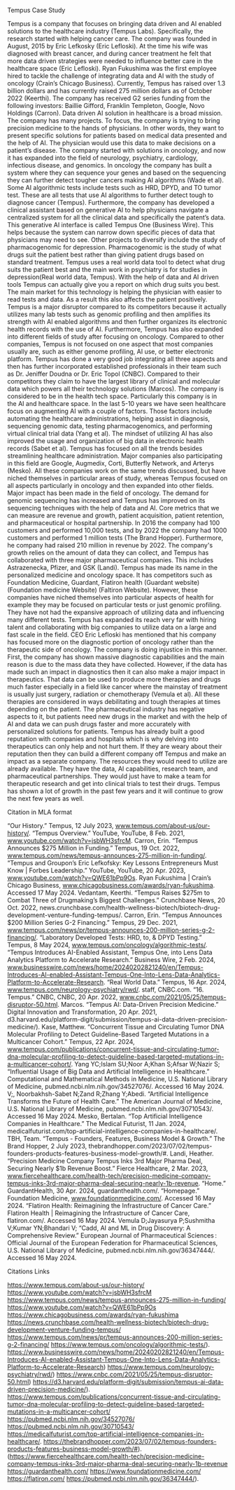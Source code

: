 Tempus Case Study

Tempus is a company that focuses on bringing data driven and AI enabled solutions to the healthcare industry (Tempus Labs). Specifically, the research started with helping cancer care. The company was founded in August, 2015 by Eric Lefkosky (Eric Lefloski). At the time his wife was diagnosed with breast cancer, and during cancer treatment he felt that more data driven strategies were needed to influence better care in the healthcare space (Eric Lefloski). Ryan Fukushima was the first employee hired to tackle the challenge of integrating data and AI with the study of oncology (Crain’s Chicago Business). Currently, Tempus  has raised over 1.3 billion dollars and has currently raised 275 million dollars as of October 2022 (Keerthi). The company has received G2 series funding from the following investors: Baillie Gifford, Franklin Templeton, Google, Novo Holdings (Carron).
Data driven AI solution in healthcare is a broad mission. The company has many projects. To focus, the company is trying to bring precision medicine to the hands of physicians. In other words, they want to present specific solutions for patients based on medical data presented and the help of AI. The physician would use this data to make decisions on a patient’s disease. The company started with solutions in oncology, and now it has expanded into the field of neurology, psychiatry, cardiology, infectious disease, and genomics. In oncology the company has built a system where they can sequence your genes and based on the sequencing they can further detect tougher cancers making AI algorithms (Wade et al). Some AI algorithmic tests include tests such as HRD, DPYD, and TO tumor test. These are all tests that use AI algorithms to further detect tough to diagnose cancer (Tempus). Furthermore, the company has developed a clinical assistant based on generative AI to help physicians navigate a centralized system for all the clinical data and specifically the patent’s data. This generative AI interface is called Tempus One (Business Wire). This helps because the system can narrow down specific pieces of data that  physicians may need to see. Other projects to diversify include the study of pharmacogenomic for depression. Pharmacogenomic is the study of what drugs suit the patient best rather than giving patient drugs based on standard treatment. Tempus uses a real world data tool to detect what drug suits the patient best and the main work in psychiatry is for studies in depression(Real world data, Tempus). With the help of data and AI driven tools Tempus can actually give you a report on which drug suits you best. The main market for this technology is helping the physician with easier to read tests and data. As a result this also affects the patient positively. Tempus is a major disruptor compared to its competitors because it actually utilizes many lab tests such as genomic profiling and then amplifies its strength with AI enabled algorithms and then further organizes its electronic health records with the use of AI. Furthermore, Tempus has also expanded into different fields of study after focusing on oncology. Compared to other companies, Tempus is not focused on one aspect that most companies usually are, such as either genome profiling, AI use, or better electronic platform. Tempus has done a very good job integrating all three aspects and then has further incorporated established professionals in their team such as Dr. Jeniffer Doudna or Dr. Eric Topol (CNBC). Compared to their competitors they claim to have the largest library of clinical and molecular data which powers all their technology solutions (Marcos).
The company is considered to be in the health tech space. Particularly this company is in the AI and healthcare space. In the last 5-10 years we have seen healthcare focus on augmenting AI with a couple of factors. Those factors include automating the healthcare administrations, helping assist in diagnosis, sequencing genomic data, testing pharmacogenomics, and performing virtual clinical trial data (Yang et al). The mindset of utilizing AI has also improved the usage and organization of big data in electronic health records (Sabet et al). Tempus has focused on all the trends besides streamlining healthcare administration. Major companies also participating in this field are Google, Augmedix, Corti, Butterfly Network, and Arterys (Mesko). All these companies work on the same trends discussed, but have niched themselves in particular areas of study, whereas Tempus focused on all aspects particularly in oncology and then expanded into other fields. 
Major impact has been made in the field of oncology. The demand for genomic sequencing has increased and Tempus has improved on its sequencing techniques with the help of data and AI. Core metrics that we can measure are revenue and growth, patient acquisition, patient retention, and pharmaceutical or hospital partnership. In 2016 the company had 100 customers and performed 10,000 tests, and by 2022 the company had 1000 customers and performed 1 million tests (The Brand Hopper). Furthermore, he company had raised 210 million in revenue by 2022. The company's growth relies on the amount of data they can collect, and Tempus has collaborated with three major pharmaceutical companies. This includes Astrazenecka, Pfizer, and GSK (Landi). Tempus has made its name in the personalized medicine and oncology space. It has competitors such as Foundation Medicine, Guardant, Flatiron health (Guardant website) (Foundation medicine Website) (Faltiron Website). However, these companies have niched themselves into particular aspects of health for example they may be focused on particular tests or just genomic profiling. They have not had the expansive approach of utilizing data and influencing many different tests. Tempus has expanded its reach very far with hiring talent and collaborating with big companies to utilize data on a large and fast scale in the field.
CEO Eric Lefloski has mentioned that his company has focused more on the diagnostic portion of oncology rather than the therapeutic side of oncology. The company is doing injustice in this manner. First, the company has shown massive diagnostic capabilities and the main reason is due to the mass data they have collected. However, if the data has made such an impact in diagnostics then it can also make a major impact in therapeutics. That data can be used to produce more therapies and drugs much faster especially in a field like cancer where the mainstay of treatment is usually just surgery, radiation or chemotherapy (Vemula et al). All these therapies are considered in ways debilitating and tough therapies at times depending on the patient. The pharmaceutical industry has negative aspects to it, but patients need new drugs in the market and with the help of AI and data we can push drugs faster and more accurately with personalized solutions for patients. Tempus has already built a good reputation with companies and hospitals which is why delving into therapeutics can only help and not hurt them. If they are weary about their reputation then they can build a different company off Tempus and make an impact as a separate company. The resources they would need to utilize are already available. They have the data, AI capabilities, research team, and pharmaceutical partnerships. They would just have to make a team for therapeutic research and get into clinical trials to test their drugs. Tempus has shown a lot of growth in the past few years and it will continue to grow the next few years as well.

Citation in MLA format

“Our History.” Tempus, 12 July 2023, www.tempus.com/about-us/our-history/. 
“Tempus Overview.” YouTube, YouTube, 8 Feb. 2021, www.youtube.com/watch?v=jsbWH3sfrcM. 
Carron, Erin. “Tempus Announces $275 Million in Funding.” Tempus, 19 Oct. 2022, www.tempus.com/news/tempus-announces-275-million-in-funding/. 
“Tempus and Groupon’s Eric Lefkofsky: Key Lessons Entrepreneurs Must Know | Forbes Leadership.” YouTube, YouTube, 20 Apr. 2023, www.youtube.com/watch?v=QWE61bPp9Os. 
Ryan Fukushima | Crain’s Chicago Business, www.chicagobusiness.com/awards/ryan-fukushima. Accessed 17 May 2024. 
Vedantam, Keerthi. “Tempus Raises $275m to Combat Three of Drugmaking’s Biggest Challenges.” Crunchbase News, 20 Oct. 2022, news.crunchbase.com/health-wellness-biotech/biotech-drug-development-venture-funding-tempus/. 
Carron, Erin. “Tempus Announces $200 Million Series G-2 Financing.” Tempus, 29 Dec. 2021, www.tempus.com/news/pr/tempus-announces-200-million-series-g-2-financing/. 
“Laboratory Developed Tests: HRD, to, & DPYD Testing.” Tempus, 8 May 2024, www.tempus.com/oncology/algorithmic-tests/. 
“Tempus Introduces AI-Enabled Assistant, Tempus One, into Lens Data Analytics Platform to Accelerate Research.” Business Wire, 2 Feb. 2024, www.businesswire.com/news/home/20240202821240/en/Tempus-Introduces-AI-enabled-Assistant-Tempus-One-Into-Lens-Data-Analytics-Platform-to-Accelerate-Research. 
“Real World Data.” Tempus, 16 Apr. 2024, www.tempus.com/neurology-psychiatry/rwd/. 
staff, CNBC.com. “16. Tempus.” CNBC, CNBC, 20 Apr. 2022, www.cnbc.com/2021/05/25/tempus-disruptor-50.html. 
Marcos. “Tempus AI: Data-Driven Precision Medicine.” Digital Innovation and Transformation, 20 Apr. 2021, d3.harvard.edu/platform-digit/submission/tempus-ai-data-driven-precision-medicine/). 
Kase, Matthew. “Concurrent Tissue and Circulating Tumor DNA Molecular Profiling to Detect Guideline-Based Targeted Mutations in a Multicancer Cohort.” Tempus, 22 Apr. 2024, www.tempus.com/publications/concurrent-tissue-and-circulating-tumor-dna-molecular-profiling-to-detect-guideline-based-targeted-mutations-in-a-multicancer-cohort/. 
Yang YC;Islam SU;Noor A;Khan S;Afsar W;Nazir S; “Influential Usage of Big Data and Artificial Intelligence in Healthcare.” Computational and Mathematical Methods in Medicine, U.S. National Library of Medicine, pubmed.ncbi.nlm.nih.gov/34527076/. Accessed 16 May 2024. 
V;, Noorbakhsh-Sabet N;Zand R;Zhang Y;Abedi. “Artificial Intelligence Transforms the Future of Health Care.” The American Journal of Medicine, U.S. National Library of Medicine, pubmed.ncbi.nlm.nih.gov/30710543/. Accessed 16 May 2024. 
Mesko, Bertalan. “Top Artificial Intelligence Companies in Healthcare.” The Medical Futurist, 11 Jan. 2024, medicalfuturist.com/top-artificial-intelligence-companies-in-healthcare/. 
TBH, Team. “Tempus - Founders, Features, Business Model & Growth.” The Brand Hopper, 2 July 2023, thebrandhopper.com/2023/07/02/tempus-founders-products-features-business-model-growth/#. 
Landi, Heather. “Precision Medicine Company Tempus Inks 3rd Major Pharma Deal, Securing Nearly $1b Revenue Boost.” Fierce Healthcare, 2 Mar. 2023, www.fiercehealthcare.com/health-tech/precision-medicine-company-tempus-inks-3rd-major-pharma-deal-securing-nearly-1b-revenue. 
“Home.” GuardantHealth, 30 Apr. 2024, guardanthealth.com/. 
“Homepage.” Foundation Medicine, www.foundationmedicine.com/. Accessed 16 May 2024. 
“Flatiron Health: Reimagining the Infrastructure of Cancer Care.” Flatiron Health | Reimagining the Infrastructure of Cancer Care, flatiron.com/. Accessed 16 May 2024. 
Vemula D;Jayasurya P;Sushmitha V;Kumar YN;Bhandari V; “Cadd, AI and ML in Drug Discovery: A Comprehensive Review.” European Journal of Pharmaceutical Sciences : Official Journal of the European Federation for Pharmaceutical Sciences, U.S. National Library of Medicine, pubmed.ncbi.nlm.nih.gov/36347444/. Accessed 16 May 2024. 

Citations Links

https://www.tempus.com/about-us/our-history/
https://www.youtube.com/watch?v=jsbWH3sfrcM 
https://www.tempus.com/news/tempus-announces-275-million-in-funding/
https://www.youtube.com/watch?v=QWE61bPp9Os 
https://www.chicagobusiness.com/awards/ryan-fukushima
https://news.crunchbase.com/health-wellness-biotech/biotech-drug-development-venture-funding-tempus/ 
https://www.tempus.com/news/pr/tempus-announces-200-million-series-g-2-financing/ 
https://www.tempus.com/oncology/algorithmic-tests/).
https://www.businesswire.com/news/home/20240202821240/en/Tempus-Introduces-AI-enabled-Assistant-Tempus-One-Into-Lens-Data-Analytics-Platform-to-Accelerate-Research)
https://www.tempus.com/neurology-psychiatry/rwd/)
https://www.cnbc.com/2021/05/25/tempus-disruptor-50.html)
https://d3.harvard.edu/platform-digit/submission/tempus-ai-data-driven-precision-medicine/).
https://www.tempus.com/publications/concurrent-tissue-and-circulating-tumor-dna-molecular-profiling-to-detect-guideline-based-targeted-mutations-in-a-multicancer-cohort/
https://pubmed.ncbi.nlm.nih.gov/34527076/
https://pubmed.ncbi.nlm.nih.gov/30710543/
https://medicalfuturist.com/top-artificial-intelligence-companies-in-healthcare/. 
https://thebrandhopper.com/2023/07/02/tempus-founders-products-features-business-model-growth/#).
(https://www.fiercehealthcare.com/health-tech/precision-medicine-company-tempus-inks-3rd-major-pharma-deal-securing-nearly-1b-revenue
https://guardanthealth.com/
https://www.foundationmedicine.com/
https://flatiron.com/
https://pubmed.ncbi.nlm.nih.gov/36347444/).



